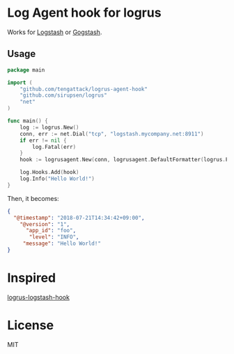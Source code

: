 # Log Agent hook for logrus

Works for [Logstash](https://www.elastic.co/products/logstash) or [Gogstash](https://github.com/tsaikd/gogstash).

## Usage

```go
package main

import (
    "github.com/tengattack/logrus-agent-hook"
    "github.com/sirupsen/logrus"
    "net"
)

func main() {
    log := logrus.New()
    conn, err := net.Dial("tcp", "logstash.mycompany.net:8911")
    if err != nil {
        log.Fatal(err)
    }
    hook := logrusagent.New(conn, logrusagent.DefaultFormatter(logrus.Fields{"app_id": "foo"}))

    log.Hooks.Add(hook)
    log.Info("Hello World!")
}
```

Then, it becomes:

``` json
{
  "@timestamp": "2018-07-21T14:34:42+09:00",
    "@version": "1",
      "app_id": "foo",
       "level": "INFO",
     "message": "Hello World!"
}
```

# Inspired

[logrus-logstash-hook](https://github.com/bshuster-repo/logrus-logstash-hook)

# License

MIT
